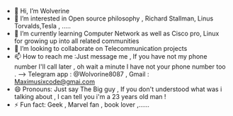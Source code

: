 - 👋 Hi, I’m Wolverine
- 👀 I’m interested in Open source philosophy , Richard Stallman, Linus Torvalds,Tesla , .....
- 🌱 I’m currently learning Computer Network as well as Cisco pro, Linux for growing up into all related communities
- 💞️ I’m looking to collaborate on Telecommunication projects
- 📫 How to reach me :Just message me , If you have not my phone number I'll call later , oh wait a minute I have not your phone number too .
--> Telegram app : @Wolvorine8087 , Gmail : Maximusixcode@gmai.com
- 😄 Pronouns: Just say The Big guy , If you don't understood what was i talking about , I can tell you i'm a 23 years old man !
- ⚡ Fun fact: Geek , Marvel fan , book lover ,......

<!---
M-Amin-Wolverine/M-Amin-Wolverine is a ✨ special ✨ repository because its `README.md` (this file) appears on your GitHub profile.
You can click the Preview link to take a look at your changes.
--->
